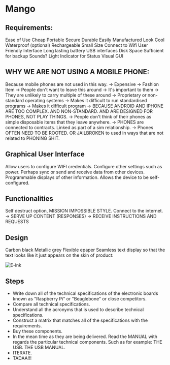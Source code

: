 Mango
=====

Requirements:
-------------

Ease of Use
Cheap
Portable
Secure
Durable
Easily Manufactured
Look Cool
Waterproof (optional)
Rechargeable
Small Size
Connect to Wifi
User Friendly Interface
Long lasting battery
USB interfaces
Disk Space Sufficient for backup
Sounds?
Light Indicator for Status
Visual GUI

WHY WE ARE NOT USING A MOBILE PHONE:
------------------------------------

Because mobile phones are not used in this way.
    -> Expensive
    -> Fashion Item
    -> People don't want to leave this around
    -> It's important to them
    -> They are unlikely to carry multiple of these around
    -> Proprietary or non-standard operating systems
    -> Makes it difficult to run standardised programs
    -> Makes it difficult program
    -> BECAUSE ANDROID AND IPHONE ARE TOO COMPLEX. AND NON-STANDARD. AND ARE DESIGNED FOR PHONES, NOT PLAY THINGS.
    -> People don't think of their phones as simple disposable items that they leave anywhere.
    -> PHONES are connected to contracts. Linked as part of a sim relationship.
    -> Phones OFTEN NEED TO BE ROOTED. OR JAILBROKEN to used in ways that are not related to PHONING SHIT.

Graphical User Interface
------------------------

Allow users to configure WIFI credentials.
Configure other settings such as power.
Perhaps sync or send and receive data from other devices.
Programmable displays of other information.
Allows the device to be self-configured.

Functionalities
---------------

Self destruct option, MISSION IMPOSSIBLE STYLE.
Connect to the internet.
    -> SERVE UP CONTENT (RESPONSES)
    -> RECEIVE INSTRUCTIONS AND REQUESTS

Design
------

Carbon black
Metallic grey
Flexible epaper
Seamless text display so that the text looks like it just appears on the skin of product:

![E-ink](http://i.imgur.com/bJqH0g5.png)

Steps
-----

* Write down all of the technical specifications of the electronic boards known as "Raspberry Pi" or "Beaglebone" or close competitors.
* Compare all technical specifications.
* Understand all the acronyms that is used to describe technical specifications.
* Construct a matrix that matches all of the specifications with the requirements.
* Buy these components.
* In the mean time as they are being delivered. Read the MANUAL with regards the particular technical components. Such as for example: THE USB. THE USB MANUAL.
* ITERATE.
* TADAA!!!

